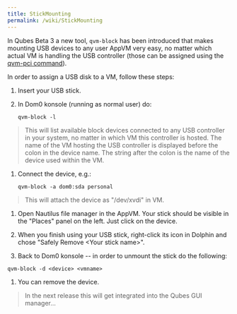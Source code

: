 ```yaml
---
title: StickMounting
permalink: /wiki/StickMounting
---
```


In Qubes Beta 3 a new tool, ```qvm-block``` has been introduced that makes mounting USB devices to any user AppVM very easy, no matter which actual VM is handling the USB controller (those can be assigned using the [qvm-pci command](/wiki/AssigningDevices)).

In order to assign a USB disk to a VM, follow these steps:

1.  Insert your USB stick.

1.  In Dom0 konsole (running as normal user) do:

    ``` {.wiki}
    qvm-block -l
    ```

> This will list available block devices connected to any USB controller in your system, no matter in which VM this controller is hosted. The name of the VM hosting the USB controller is displayed before the colon in the device name. The string after the colon is the name of the device used within the VM.

1.  Connect the device, e.g.:

    ``` {.wiki}
    qvm-block -a dom0:sda personal
    ```

> This will attach the device as "/dev/xvdi" in VM.

1.  Open Nautilus file manager in the AppVM. Your stick should be visible in the "Places" panel on the left. Just click on the device.

1.  When you finish using your USB stick, right-click its icon in Dolphin and chose "Safely Remove \<Your stick name\>".

1.  Back to Dom0 konsole -- in order to unmount the stick do the following:

``` {.wiki}
qvm-block -d <device> <vmname>
```

1.  You can remove the device.

> In the next release this will get integrated into the Qubes GUI manager...
